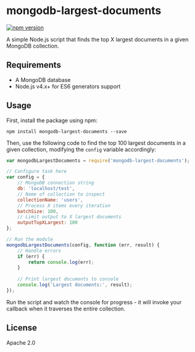# mongodb-largest-documents
[![npm version](https://badge.fury.io/js/mongodb-largest-documents.svg)](https://www.npmjs.com/package/mongodb-largest-documents)

A simple Node.js script that finds the top X largest documents in a given MongoDB collection.

## Requirements

* A MongoDB database
* Node.js v4.x+ for ES6 generators support

## Usage

First, install the package using npm:

```shell
npm install mongodb-largest-documents --save
```

Then, use the following code to find the top 100 largest documents in a given collection, modifying the `config` variable accordingly:

```js
var mongodbLargestDocuments = require('mongodb-largest-documents');

// Configure task here
var config = {
    // MongoDB connection string
    db: 'localhost/test',
    // Name of collection to inspect
    collectionName: 'users',
    // Process X items every iteration
    batchSize: 100,
    // Limit output to X largest documents
    outputTopXLargest: 100
};

// Run the module
mongodbLargestDocuments(config, function (err, result) {
    // Handle errors
    if (err) {
        return console.log(err);
    }
    
    // Print largest documents to console
    console.log('Largest documents:', result);
});
```

Run the script and watch the console for progress - it will invoke your callback when it traverses the entire collection.

## License

Apache 2.0

